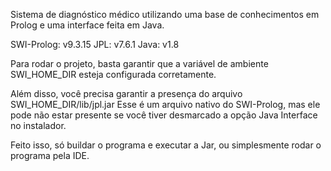 Sistema de diagnóstico médico utilizando uma base de conhecimentos em Prolog e uma interface feita em Java.

SWI-Prolog: v9.3.15
JPL: v7.6.1
Java: v1.8

Para rodar o projeto, basta garantir que a variável de ambiente SWI_HOME_DIR esteja configurada corretamente.

Além disso, você precisa garantir a presença do arquivo SWI_HOME_DIR/lib/jpl.jar
Esse é um arquivo nativo do SWI-Prolog, mas ele pode não estar presente se você tiver desmarcado a opção Java Interface no instalador.

Feito isso, só buildar o programa e executar a Jar, ou simplesmente rodar o programa pela IDE.
